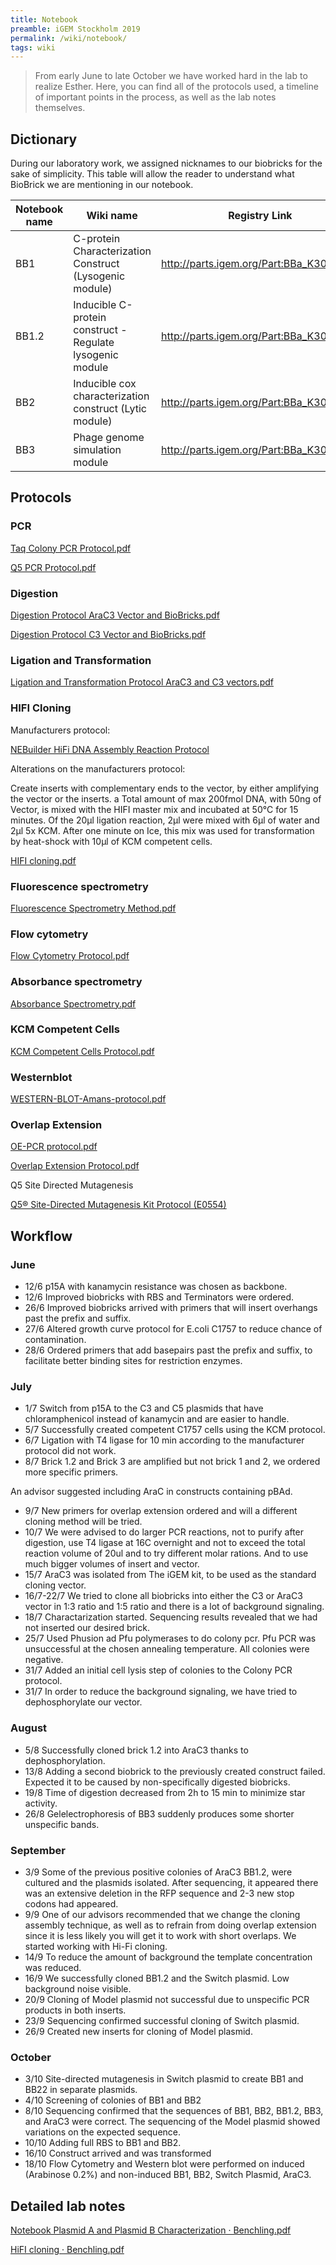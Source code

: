 ```yaml
---
title: Notebook
preamble: iGEM Stockholm 2019
permalink: /wiki/notebook/
tags: wiki
---
```


> From early June to late October we have worked hard in the lab to realize Esther. Here, you can find all of the protocols used, a timeline of important points in the process, as well as the lab notes themselves.

## Dictionary

During our laboratory work, we assigned nicknames to our biobricks for the sake of simplicity. This table will allow the reader to understand what BioBrick we are mentioning in our notebook.

| Notebook name | Wiki name                                                 | Registry Link                           |
| ------------- | --------------------------------------------------------- | --------------------------------------- |
| BB1           | C-protein Characterization Construct (Lysogenic module)   | http://parts.igem.org/Part:BBa_K3024004 |
| BB1.2         | Inducible C-protein construct - Regulate lysogenic module | http://parts.igem.org/Part:BBa_K3024009 |
| BB2           | Inducible cox characterization construct (Lytic module)   | http://parts.igem.org/Part:BBa_K3024011 |
| BB3           | Phage genome simulation module                            | http://parts.igem.org/Part:BBa_K3024012 |

## Protocols

### PCR

[Taq Colony PCR Protocol.pdf](https://www.notion.so/43f62212507445a992050f386b8c1095#0990c9f567824b41b3fc21ff56a4f17e)

[Q5 PCR Protocol.pdf](https://www.notion.so/43f62212507445a992050f386b8c1095#acb95051e2e54fe68f55c823642a0cf5)

### Digestion

[Digestion Protocol AraC3 Vector and BioBricks.pdf](https://www.notion.so/43f62212507445a992050f386b8c1095#e33081c8021a46aab639f4b541ac0f4b)

[Digestion Protocol C3 Vector and BioBricks.pdf](https://www.notion.so/43f62212507445a992050f386b8c1095#0835733b696c42a28fe2d4376111dc5d)

### Ligation and Transformation

[Ligation and Transformation Protocol AraC3 and C3 vectors.pdf](https://www.notion.so/43f62212507445a992050f386b8c1095#d6a8404d4f0e46339aa263380b2beb89)

### HIFI Cloning

Manufacturers protocol:

[NEBuilder HiFi DNA Assembly Reaction Protocol](https://international.neb.com/protocols/2014/11/26/nebuilder-hifi-dna-assembly-reaction-protocol)

Alterations on the manufacturers protocol:

Create inserts with complementary ends to the vector, by either amplifying the vector or the inserts. a Total amount of max 200fmol DNA, with 50ng of Vector, is mixed with the HIFI master mix and incubated at 50°C for 15 minutes. Of the 20µl ligation reaction, 2µl were mixed with 6µl of water and 2µl 5x KCM. After one minute on Ice, this mix was used for transformation by heat-shock with 10µl of KCM competent cells.

[HIFI cloning.pdf](https://www.notion.so/43f62212507445a992050f386b8c1095#629d112231354c7fbcc17f2f6b5032bf)

### Fluorescence spectrometry

[Fluorescence Spectrometry Method.pdf](https://www.notion.so/43f62212507445a992050f386b8c1095#194d585bda674cac9686cb525905c51f)

### Flow cytometry

[Flow Cytometry Protocol.pdf](https://www.notion.so/43f62212507445a992050f386b8c1095#14e32e9104a849429f99f61ca4ca21da)

### Absorbance spectrometry

[Absorbance Spectrometry.pdf](https://www.notion.so/43f62212507445a992050f386b8c1095#1e1f275b5c914b03b5e6033de7babdca)

### KCM Competent Cells

[KCM Competent Cells Protocol.pdf](https://www.notion.so/43f62212507445a992050f386b8c1095#499afaa82e6148e6b6ddb1254ce206b7)

### Westernblot

[WESTERN-BLOT-Amans-protocol.pdf](https://www.notion.so/43f62212507445a992050f386b8c1095#f7bcb8f4770f481a890c96fcfdc13ce7)

### Overlap Extension

[OE-PCR protocol.pdf](https://www.notion.so/43f62212507445a992050f386b8c1095#cdb71d9b40764019a5f05b54d6022e5c)

[Overlap Extension Protocol.pdf](https://www.notion.so/43f62212507445a992050f386b8c1095#bd2aba113c0848cbaf2d18853d9e4f6e)

Q5 Site Directed Mutagenesis

[Q5® Site-Directed Mutagenesis Kit Protocol (E0554)](https://international.neb.com/protocols/2013/01/26/q5-site-directed-mutagenesis-kit-protocol-e0554)

## Workflow

### June

-   12/6 p15A with kanamycin resistance was chosen as backbone.
-   12/6 Improved biobricks with RBS and Terminators were ordered.
-   26/6 Improved biobricks arrived with primers that will insert overhangs past the prefix and suffix.
-   27/6 Altered growth curve protocol for E.coli C1757 to reduce chance of contamination.
-   28/6 Ordered primers that add basepairs past the prefix and suffix, to facilitate better binding sites for restriction enzymes.

### July

-   1/7 Switch from p15A to the C3 and C5 plasmids that have chloramphenicol instead of kanamycin and are easier to handle.
-   5/7 Successfully created competent C1757 cells using the KCM protocol.
-   6/7 Ligation with T4 ligase for 10 min according to the manufacturer protocol did not work.
-   8/7 Brick 1.2 and Brick 3 are amplified but not brick 1 and 2, we ordered more specific primers.

An advisor suggested including AraC in constructs containing pBAd.

-   9/7 New primers for overlap extension ordered and will a different cloning method will be tried.
-   10/7 We were advised to do larger PCR reactions, not to purify after digestion, use T4 ligase at 16C overnight and not to exceed the total reaction volume of 20ul and to try different molar rations. And to use much bigger volumes of insert and vector.
-   15/7 AraC3 was isolated from The iGEM kit, to be used as the standard cloning vector.
-   16/7-22/7 We tried to clone all biobricks into either the C3 or AraC3 vector in 1:3 ratio and 1:5 ratio and there is a lot of background signaling.
-   18/7 Charactarization started. Sequencing results revealed that we had not inserted our desired brick.
-   25/7 Used Phusion ad Pfu polymerases to do colony pcr. Pfu PCR was unsuccessful at the chosen annealing temperature. All colonies were negative.
-   31/7 Added an initial cell lysis step of colonies to the Colony PCR protocol.
-   31/7 In order to reduce the background signaling, we have tried to dephosphorylate our vector.

### August

-   5/8 Successfully cloned brick 1.2 into AraC3 thanks to dephosphorylation.
-   13/8 Adding a second biobrick to the previously created construct failed. Expected it to be caused by non-specifically digested biobricks.
-   19/8 Time of digestion decreased from 2h to 15 min to minimize star activity.
-   26/8 Gelelectrophoresis of BB3 suddenly produces some shorter unspecific bands.

### September

-   3/9 Some of the previous positive colonies of AraC3 BB1.2, were cultured and the plasmids isolated. After sequencing, it appeared there was an extensive deletion in the RFP sequence and 2-3 new stop codons had appeared.
-   9/9 One of our advisors recommended that we change the cloning assembly technique, as well as to refrain from doing overlap extension since it is less likely you will get it to work with short overlaps. We started working with Hi-Fi cloning.
-   14/9 To reduce the amount of background the template concentration was reduced.
-   16/9 We successfully cloned BB1.2 and the Switch plasmid. Low background noise visible.
-   20/9 Cloning of Model plasmid not successful due to unspecific PCR products in both inserts.
-   23/9 Sequencing confirmed successful cloning of Switch plasmid.
-   26/9 Created new inserts for cloning of Model plasmid.

### October

-   3/10 Site-directed mutagenesis in Switch plasmid to create BB1 and BB22 in separate plasmids.
-   4/10 Screening of colonies of BB1 and BB2
-   8/10 Sequencing confirmed that the sequences of BB1, BB2, BB1.2, BB3, and AraC3 were correct. The sequencing of the Model plasmid showed variations on the expected sequence.
-   10/10 Adding full RBS to BB1 and BB2.
-   16/10 Construct arrived and was transformed
-   18/10 Flow Cytometry and Western blot were performed on induced (Arabinose 0.2%) and non-induced BB1, BB2, Switch Plasmid, AraC3.

## Detailed lab notes

[Notebook Plasmid A and Plasmid B Characterization · Benchling.pdf](https://www.notion.so/43f62212507445a992050f386b8c1095#1919fc859a384d008d658514339258cd)

[HiFI cloning · Benchling.pdf](https://www.notion.so/43f62212507445a992050f386b8c1095#6abf216bd73c4168ac9463447f234ef8)

[](https://www.notion.so/43f62212507445a992050f386b8c1095#874a391e490e450a8c6f764b9a081b98)
